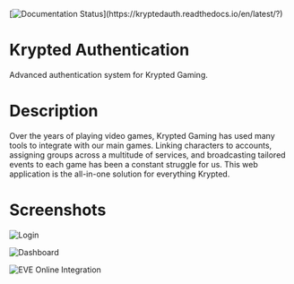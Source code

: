 [![Documentation Status](https://kryptedauth.readthedocs.io/en/latest/?)](https://kryptedauth.readthedocs.io/en/latest/?)

# Krypted Authentication
Advanced authentication system for Krypted Gaming.

# Description
Over the years of playing video games, Krypted Gaming has used many tools to integrate with our main games. Linking characters to accounts, assigning groups across a multitude of services, and broadcasting tailored events to each game has been a constant struggle for us. This web application is the all-in-one solution for everything Krypted.

# Screenshots
![Login](https://github.com/porowns/krypted-auth/blob/master/screenshots/login.png)

![Dashboard](https://github.com/porowns/krypted-auth/blob/master/screenshots/dashboard.png)

![EVE Online Integration](https://github.com/porowns/krypted-auth/blob/master/screenshots/game_integration.png)
